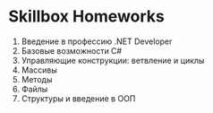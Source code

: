 ﻿# Skillbox Homeworks
1. Введение в профессию .NET Developer
2. Базовые возможности C#
3. Управляющие конструкции: ветвление и циклы
4. Массивы
5. Методы
6. Файлы
7. Структуры и введение в ООП
